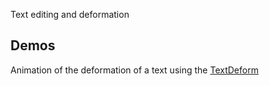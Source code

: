 Text editing and deformation

## Demos
Animation of the deformation of a text using the [TextDeform](https://github.com/animanathome/pixi-text-editing/tree/main/dist/demos)
